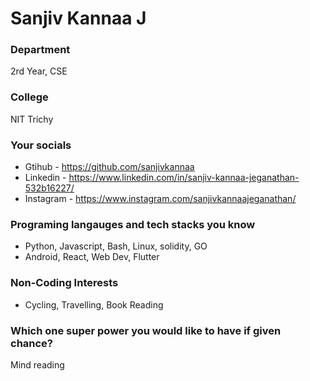 # Sanjiv Kannaa J



### Department
2rd Year, CSE

### College
NIT Trichy

### Your socials
- Gtihub - https://github.com/sanjivkannaa
- Linkedin - https://www.linkedin.com/in/sanjiv-kannaa-jeganathan-532b16227/
- Instagram - https://www.instagram.com/sanjivkannaajeganathan/

### Programing langauges and tech stacks you know
- Python, Javascript, Bash, Linux, solidity, GO
- Android, React, Web Dev, Flutter

### Non-Coding Interests
- Cycling, Travelling, Book Reading

### Which one super power you would like to have if given chance?
Mind reading